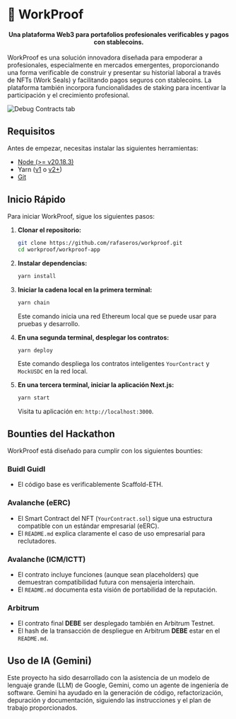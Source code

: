 # 🚀 WorkProof

<h4 align="center">
  Una plataforma Web3 para portafolios profesionales verificables y pagos con stablecoins.
</h4>

WorkProof es una solución innovadora diseñada para empoderar a profesionales, especialmente en mercados emergentes, proporcionando una forma verificable de construir y presentar su historial laboral a través de NFTs (Work Seals) y facilitando pagos seguros con stablecoins. La plataforma también incorpora funcionalidades de staking para incentivar la participación y el crecimiento profesional.

![Debug Contracts tab](https://github.com/scaffold-eth/scaffold-eth-2/assets/55535804/b237af0c-5027-4849-a5c1-2e31495cccb1)

## Requisitos

Antes de empezar, necesitas instalar las siguientes herramientas:

- [Node (>= v20.18.3)](https://nodejs.org/en/download/)
- Yarn ([v1](https://classic.yarnpkg.com/en/docs/install/) o [v2+](https://yarnpkg.com/getting-started/install))
- [Git](https://git-scm.com/downloads)

## Inicio Rápido

Para iniciar WorkProof, sigue los siguientes pasos:

1.  **Clonar el repositorio:**

    ```bash
    git clone https://github.com/rafaseros/workproof.git
    cd workproof/workproof-app
    ```

2.  **Instalar dependencias:**

    ```bash
    yarn install
    ```

3.  **Iniciar la cadena local en la primera terminal:**

    ```bash
    yarn chain
    ```

    Este comando inicia una red Ethereum local que se puede usar para pruebas y desarrollo.

4.  **En una segunda terminal, desplegar los contratos:**

    ```bash
    yarn deploy
    ```

    Este comando despliega los contratos inteligentes `YourContract` y `MockUSDC` en la red local.

5.  **En una tercera terminal, iniciar la aplicación Next.js:**

    ```bash
    yarn start
    ```

    Visita tu aplicación en: `http://localhost:3000`.

## Bounties del Hackathon

WorkProof está diseñado para cumplir con los siguientes bounties:

### Buidl Guidl

-   El código base es verificablemente Scaffold-ETH.

### Avalanche (eERC)

-   El Smart Contract del NFT (`YourContract.sol`) sigue una estructura compatible con un estándar empresarial (eERC).
-   El `README.md` explica claramente el caso de uso empresarial para reclutadores.

### Avalanche (ICM/ICTT)

-   El contrato incluye funciones (aunque sean placeholders) que demuestran compatibilidad futura con mensajería interchain.
-   El `README.md` documenta esta visión de portabilidad de la reputación.

### Arbitrum

-   El contrato final **DEBE** ser desplegado también en Arbitrum Testnet.
-   El hash de la transacción de despliegue en Arbitrum **DEBE** estar en el `README.md`.

## Uso de IA (Gemini)

Este proyecto ha sido desarrollado con la asistencia de un modelo de lenguaje grande (LLM) de Google, Gemini, como un agente de ingeniería de software. Gemini ha ayudado en la generación de código, refactorización, depuración y documentación, siguiendo las instrucciones y el plan de trabajo proporcionados.
